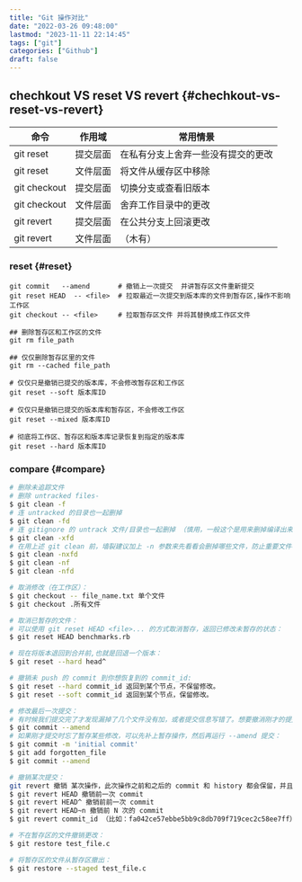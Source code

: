 ```yaml
---
title: "Git 操作对比"
date: "2022-03-26 09:48:00"
lastmod: "2023-11-11 22:14:45"
tags: ["git"]
categories: ["Github"]
draft: false
---
```


## chechkout VS reset VS revert {#chechkout-vs-reset-vs-revert}

| 命令         | 作用域 | 常用情景          |
|------------|-----|---------------|
| git reset    | 提交层面 | 在私有分支上舍弃一些没有提交的更改 |
| git reset    | 文件层面 | 将文件从缓存区中移除 |
| git checkout | 提交层面 | 切换分支或查看旧版本 |
| git checkout | 文件层面 | 舍弃工作目录中的更改 |
| git revert   | 提交层面 | 在公共分支上回滚更改 |
| git revert   | 文件层面 | （木有）          |


### reset {#reset}

```shell
git commit   --amend       # 撤销上一次提交  并讲暂存区文件重新提交
git reset HEAD  -- <file>  # 拉取最近一次提交到版本库的文件到暂存区,操作不影响工作区
git checkout -- <file>     # 拉取暂存区文件 并将其替换成工作区文件

## 删除暂存区和工作区的文件
git rm file_path

## 仅仅删除暂存区里的文件
git rm --cached file_path

# 仅仅只是撤销已提交的版本库，不会修改暂存区和工作区
git reset --soft 版本库ID

# 仅仅只是撤销已提交的版本库和暂存区，不会修改工作区
git reset --mixed 版本库ID

# 彻底将工作区、暂存区和版本库记录恢复到指定的版本库
git reset --hard 版本库ID
```


### compare {#compare}

```bash
# 删除未追踪文件
# 删除 untracked files-
$ git clean -f
# 连 untracked 的目录也一起删掉
$ git clean -fd
# 连 gitignore 的 untrack 文件/目录也一起删掉 （慎用，一般这个是用来删掉编译出来的 .o 之类的文件用的）
$ git clean -xfd
# 在用上述 git clean 前，墙裂建议加上 -n 参数来先看看会删掉哪些文件，防止重要文件被误删
$ git clean -nxfd
$ git clean -nf
$ git clean -nfd

# 取消修改（在工作区）：
$ git checkout -- file_name.txt 单个文件
$ git checkout .所有文件

# 取消已暂存的文件：
# 可以使用 git reset HEAD <file>... 的方式取消暂存，返回已修改未暂存的状态：
$ git reset HEAD benchmarks.rb

# 现在将版本退回到合并前,也就是回退一个版本：
$ git reset --hard head^

# 撤销未 push 的 commit 到你想恢复到的 commit_id:
$ git reset --hard commit_id 返回到某个节点，不保留修改。
$ git reset --soft commit_id 返回到某个节点，保留修改。

# 修改最后一次提交：
# 有时候我们提交完了才发现漏掉了几个文件没有加，或者提交信息写错了。想要撤消刚才的提交操作，可以使用 --amend 选项重新提交：
$ git commit --amend
# 如果刚才提交时忘了暂存某些修改，可以先补上暂存操作，然后再运行 --amend 提交：
$ git commit -m 'initial commit'
$ git add forgotten_file
$ git commit --amend

# 撤销某次提交：
git revert 撤销 某次操作，此次操作之前和之后的 commit 和 history 都会保留，并且把这次撤销作为一次最新的提交：
$ git revert HEAD 撤销前一次 commit
$ git revert HEAD^ 撤销前前一次 commit
$ git revert HEAD~n 撤销前 N 次的 commit
$ git revert commit_id （比如：fa042ce57ebbe5bb9c8db709f719cec2c58ee7ff）撤销指定的版本，撤销也会作为一次提交进行保存。

# 不在暂存区的文件撤销更改：
$ git restore test_file.c

# 将暂存区的文件从暂存区撤出：
$ git restore --staged test_file.c
```